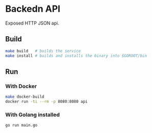 # Backedn API

Exposed HTTP JSON api.

## Build

```bash
make build   # builds the service
make install # builds and installs the binary into $GOROOT/bin 
```


## Run

### With Docker

```bash
make docker-build
docker run -ti --rm -p 8080:8080 api
```

### With Golang installed

```bash
go run main.go
```
